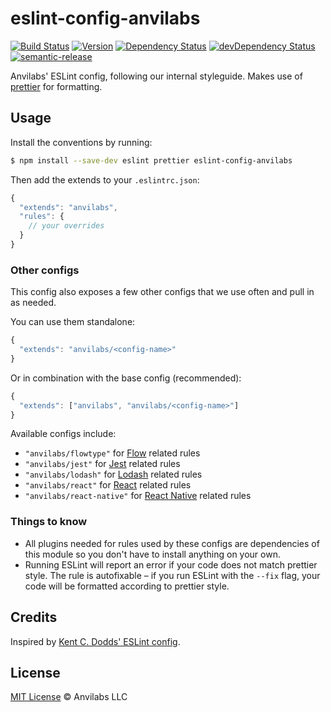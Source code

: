 # eslint-config-anvilabs

[![Build Status](https://img.shields.io/travis/anvilabs/eslint-config-anvilabs.svg)](https://travis-ci.org/anvilabs/eslint-config-anvilabs)
[![Version](https://img.shields.io/npm/v/eslint-config-anvilabs.svg)](http://npm.im/eslint-config-anvilabs)
[![Dependency Status](https://img.shields.io/david/anvilabs/eslint-config-anvilabs.svg)](https://david-dm.org/anvilabs/eslint-config-anvilabs)
[![devDependency Status](https://img.shields.io/david/dev/anvilabs/eslint-config-anvilabs.svg)](https://david-dm.org/anvilabs/eslint-config-anvilabs?type=dev)
[![semantic-release](https://img.shields.io/badge/%20%20%F0%9F%93%A6%F0%9F%9A%80-semantic--release-e10079.svg)](https://github.com/semantic-release/semantic-release)

Anvilabs' ESLint config, following our internal styleguide. Makes use of [prettier](https://github.com/jlongster/prettier) for formatting.

## Usage

Install the conventions by running:

```bash
$ npm install --save-dev eslint prettier eslint-config-anvilabs
```

Then add the extends to your `.eslintrc.json`:

```js
{
  "extends": "anvilabs",
  "rules": {
    // your overrides
  }
}
```

### Other configs

This config also exposes a few other configs that we use often and pull in as needed.

You can use them standalone:

```js
{
  "extends": "anvilabs/<config-name>"
}
```

Or in combination with the base config (recommended):

```js
{
  "extends": ["anvilabs", "anvilabs/<config-name>"]
}
```

Available configs include:

- `"anvilabs/flowtype"` for [Flow](https://flowtype.org/) related rules
- `"anvilabs/jest"` for [Jest](https://facebook.github.io/jest/) related rules
- `"anvilabs/lodash"` for [Lodash](https://lodash.com/) related rules
- `"anvilabs/react"` for [React](https://facebook.github.io/react/) related rules
- `"anvilabs/react-native"` for [React Native](https://facebook.github.io/react-native/) related rules

### Things to know

- All plugins needed for rules used by these configs are dependencies of this module so you don't have to install anything on your own.
- Running ESLint will report an error if your code does not match prettier style. The rule is autofixable – if you run ESLint with the `--fix` flag, your code will be formatted according to prettier style.

## Credits

Inspired by [Kent C. Dodds' ESLint config](https://github.com/kentcdodds/eslint-config-kentcdodds).

## License

[MIT License](./LICENSE) © Anvilabs LLC
